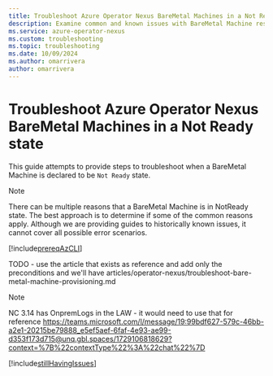 ```yaml
---
title: Troubleshoot Azure Operator Nexus BareMetal Machines in a Not Ready state
description: Examine common and known issues with BareMetal Machine resources.
ms.service: azure-operator-nexus
ms.custom: troubleshooting
ms.topic: troubleshooting
ms.date: 10/09/2024
ms.author: omarrivera
author: omarrivera
---
```

# Troubleshoot Azure Operator Nexus BareMetal Machines in a Not Ready state

This guide attempts to provide steps to troubleshoot when a BareMetal Machine is declared to be `Not Ready` state.

> [!NOTE]
> There can be multiple reasons that a BareMetal Machine is in NotReady state.
> The best approach is to determine if some of the common reasons apply.
> Although we are providing guides to historically known issues, it cannot cover all possible error scenarios.

[!include[prereqAzCLI](./includes/prereq-az-cli.md)]


TODO - use the article that exists as reference and add only the preconditions and we'll have
articles/operator-nexus/troubleshoot-bare-metal-machine-provisioning.md

>[!NOTE]
> NC 3.14 has OnpremLogs in the LAW - it would need to use that for reference https://teams.microsoft.com/l/message/19:99bdf627-579c-46bb-a2e1-20215be79888_e5ef5aef-6faf-4e93-ae99-d353f173d715@unq.gbl.spaces/1729106818629?context=%7B%22contextType%22%3A%22chat%22%7D

[!include[stillHavingIssues](./includes/contact-support.md)]
